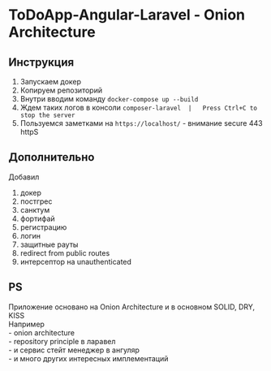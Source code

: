 # ToDoApp-Angular-Laravel - Onion Architecture

## Инструкция 

1. Запускаем докер
2. Копируем репозиторий
3. Внутри вводим команду `docker-compose up --build`
4. Ждем таких логов в консоли `composer-laravel  |   Press Ctrl+C to stop the server`
5. Пользуемся заметками на `https://localhost/`
            - внимание secure 443 httpS


## Дополнительно

Добавил
1. докер
2. постгрес
3. санктум
4. фортифай
5. регистрацию
6. логин
7. защитные рауты
8. redirect from public routes
9. интерсептор на unauthenticated


## PS

   Приложение основано на Onion Architecture и в основном SOLID, DRY, KISS <br>
   Например<br>
                        - onion architecture  <br>
                        - repository principle в ларавел<br>
                        - и сервис стейт менеджер в ангуляр<br> 
                        - и много других интересных имплементаций<br> 

